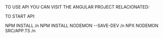 

TO USE API YOU CAN VISIT THE ANGULAR PROJECT RELACIONATED:

TO START API:

NPM INSTALL /n
NPM INSTALL NODEMON --SAVE-DEV /n
NPX NODEMON SRC/APP.TS  /n 
